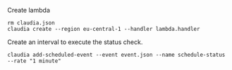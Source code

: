 Create lambda
```
rm claudia.json
claudia create --region eu-central-1 --handler lambda.handler
```

Create an interval to execute the status check.
```
claudia add-scheduled-event --event event.json --name schedule-status --rate "1 minute"
```
